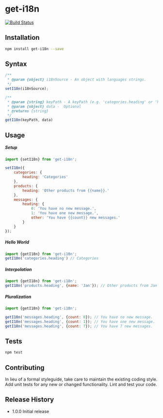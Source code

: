 get-i18n
=================
[![Build Status](https://travis-ci.org/janjarfalk/get-i18n.svg?branch=master)](https://travis-ci.org/janjarfalk/get-i18n)

## Installation
```bash
npm install get-i18n --save
```

## Syntax
```js
/**
 * @param {object} i18nSource - An object with languages strings.
 */
setI18n(i18nSource);

/**
 * @param {string} keyPath - A keyPath (e.g. 'categories.heading' or 'hello').
 * @param {object} data -  Optional
 * @returns {string}
 */
getI18n(keyPath, data)
```

## Usage

##### Setup
```js
import {setI18n} from 'get-i18n';

setI18n({
    categories: {
        heading: 'Categories'
    },
    products: {
        heading: 'Other products from {{name}}.'
    },
    messages: {
        heading: {
            0: 'You have no new message.',
            1: 'You have one new message.',
            other: 'You have {{count}} new messages.'
        }
    }
});
```

##### Hello World
```js
import {getI18n} from 'get-i18n';
getI18n('categories.heading') // Categories
```

##### Interpolation
```js
import {getI18n} from 'get-i18n';
getI18n('products.heading', {name: 'Jan'}); // Other products from Jan
```

##### Pluralization 
```js
import {getI18n} from 'get-i18n';

getI18n('messages.heading', {count: 0}); // You have no new message.
getI18n('messages.heading', {count: 1}); // You have one new message.
getI18n('messages.heading', {count: 7}); // You have 7 new messages.
```

## Tests
```bash
npm test
```
## Contributing

In lieu of a formal styleguide, take care to maintain the existing coding style.
Add unit tests for any new or changed functionality. Lint and test your code.

## Release History

* 1.0.0 Initial release